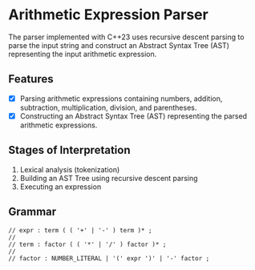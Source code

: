# Arithmetic Expression Parser
The parser implemented with C++23 uses recursive descent parsing to parse the input string and construct an Abstract Syntax Tree (AST) representing the input arithmetic expression.

## Features
- [x] Parsing arithmetic expressions containing numbers, addition, subtraction, multiplication, division, and parentheses.
- [x] Constructing an Abstract Syntax Tree (AST) representing the parsed arithmetic expressions.

## Stages of Interpretation
1. Lexical analysis (tokenization)
2. Building an AST Tree using recursive descent parsing
3. Executing an expression

## Grammar
```
// expr : term ( ( '+' | '-' ) term )* ;
//
// term : factor ( ( '*' | '/' ) factor )* ;
//
// factor : NUMBER_LITERAL | '(' expr ')' | '-' factor ;
```
